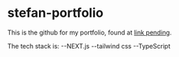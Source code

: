 # stefan-portfolio

This is the github for my portfolio, found at [link pending]().

The tech stack is:
--NEXT.js
--tailwind css
--TypeScript
